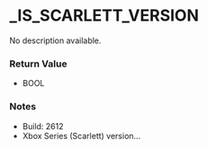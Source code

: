 # _IS_SCARLETT_VERSION

No description available.

### Return Value
* BOOL

### Notes
* Build: 2612
* Xbox Series (Scarlett) version...

